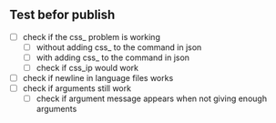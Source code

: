 ## Test befor publish

* [ ] check if the css_ problem is working
  * [ ] without adding css_ to the command in json
  * [ ] with adding css_ to the command in json
  * [ ] check if css_ip would work
* [ ] check if newline in language files works
* [ ] check if arguments still work
  * [ ] check if argument message appears when not giving enough arguments
